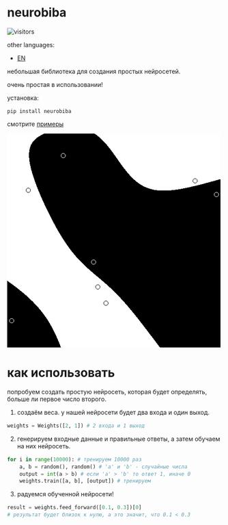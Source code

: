 # neurobiba

![visitors](https://visitor-badge.laobi.icu/badge?page_id=displaceman.neurobiba)

other languages:

- [EN](./README.md)

небольшая библиотека для создания простых нейросетей.

очень простая в использовании!

установка:

```
pip install neurobiba
```

смотрите [примеры](./examples)

![example_01](./examples/example_01.PNG)

# как использовать

попробуем создать простую нейросеть, которая будет определять, больше ли первое число второго.

1. создаём веса. у нашей нейросети будет два входа и один выход.

```python
weights = Weights([2, 1]) # 2 входа и 1 выход
```

2. генерируем входные данные и правильные ответы, а затем обучаем на них нейросеть.

```python
for i in range(10000): # тренируем 10000 раз
    a, b = random(), random() # 'a' и 'b' - случайные числа
    output = int(a > b) # если 'a' > 'b' то ответ 1, иначе 0
    weights.train([a, b], [output]) # тренируем
```

3. радуемся обученной нейросети!

```python
result = weights.feed_forward([0.1, 0.3])[0]
# результат будет близок к нулю, а это значит, что 0.1 < 0.3
```
